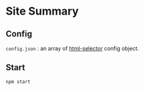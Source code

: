 # Site Summary

## Config

`config.json` : an array of [html-selector](https://github.com/whilefor/html-selector) config object.

## Start 

```
npm start
```